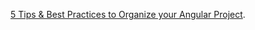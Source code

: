[5 Tips & Best Practices to Organize your Angular Project](https://www.tektutorialshub.com/angular/angular-folder-structure-best-practices/).

